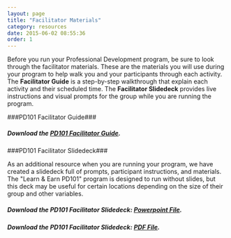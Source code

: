 ```yaml
---
layout: page
title: "Facilitator Materials"
category: resources
date: 2015-06-02 08:55:36
order: 1
---
```


Before you run your Professional Development program, be sure to look through the facilitator materials. These are the materials you will use during your program to help walk you and your participants through each activity. The <strong>Facilitator Guide</strong> is a step-by-step walkthrough that explain each activity and their scheduled time. The <strong>Facilitator Slidedeck</strong> provides live instructions and visual prompts for the group while you are running the program.

###PD101 Facilitator Guide###

##### Download the [PD101 Facilitator Guide]({{site.creator_url}}resources/PD101_facilitator_guide.pdf). #####


###PD101 Facilitator Slidedeck###

As an additional resource when you are running your program, we have created a slidedeck full of prompts, participant instructions, and materials. The "Learn & Earn PD101" program is designed to run without slides, but this deck may be useful for certain locations depending on the size of their group and other variables.

##### Download the PD101 Facilitator Slidedeck: [Powerpoint File]({{site.creator_url}}resources/PD101_facilitator_slides.pptx). #####

##### Download the PD101 Facilitator Slidedeck: [PDF File]({{site.creator_url}}resources/PD101_facilitator_slides.pdf). #####